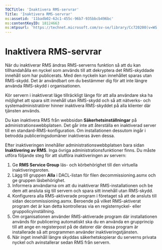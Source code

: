 ```yaml
---
TOCTitle: 'Inaktivera RMS-servrar'
Title: 'Inaktivera RMS-servrar'
ms:assetid: '11badb02-62c1-455c-96b7-935bbcb496bc'
ms:contentKeyID: 18124663
ms:mtpsurl: 'https://technet.microsoft.com/sv-se/library/Cc720200(v=WS.10)'
---
```


Inaktivera RMS-servrar
======================

När du inaktiverar RMS ändras RMS-serverns funktion så att du kan tillhandahålla en nyckel som används till att dekryptera det RMS-skyddade innehåll som har publicerats. Med den nyckeln kan innehållet sparas utan RMS-skydd. Det är användbart om du bestämmer dig för att inte längre använda RMS-skydd i organisationen.

Kör servern i inaktiverat läge tillräckligt länge för att alla användare ska ha möjlighet att spara sitt innehåll utan RMS-skydd och så att nätverks- och systemadministratörer hinner inaktivera RMS-skyddet på alla klienter där tjänsten används.

Du kan inaktivera RMS från webbsidan **Säkerhetsinställningar** på administrationswebbplatsen. Det går inte att återställa en inaktiverad server till en standard-RMS-konfiguration. Om installationen dessutom ingår i betrodda publiceringsdomäner inaktiveras även dessa.

Efter inaktiveringen innehåller administrationswebbplatsen bara sidan **Inaktivering av RMS**. Inga övriga administrationsfunktioner finns. Du måste utföra följande steg för att slutföra inaktiveringen av servern:

1.  Ge **RMS Service Group** läs- och körbehörighet till den virtuella inaktiveringsroten.
2.  Lägg till gruppen **Alla** i DACL-listan för filen decommissioning.asmx och ge gruppen läsbehörighet.
3.  Informera användarna om att du inaktiverar RMS-installationen och be dem att ansluta sig till servern och spara sitt innehåll utan RMS-skydd.
4.  Konfigurera alla RMS-aktiverade program i företaget så att de ansluts till sidan decommissioning.asmx. Beroende på vilket RMS-aktiverat program det är kan detta kontrolleras via en registernyckel- eller gruppolicyinställning.
5.  Om organisationen använder RMS-aktiverade program där installationen används för publicering automatiskt ska du en använda en grupprincip till att ange en registerpost på de datorer där dessa program är installerade så att programmen använder inaktiveringstjänsten.
6.  När inget innehåll längre skyddas säkerhetskopierar du serverns privata nyckel och avinstallerar sedan RMS från servern.
